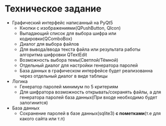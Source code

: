 # Техническое задание
+ Графический интерфейс написанный на PyQt5
  + Кнопки с изображениями(QPushButton, QIcon)
  + Выпадающий список для выбора шифра или кодировки(QComboBox)
  + Диалог для выбора файлов
  + Для вывода/ввода текста файла или результата работы алгоритма шифровки QTextEdit
  + Возможность выбора темы(Светлой/Тёмной)
  + Отдельный диалог для настройки генератора паролей
  + База данных в графическом интерфейсе будет реализованна через отдельный диалог в виде таблицы
+ Логика
  + Генератор паролей минимум по 5 критериям
  + Для шифратора возможность открывать/сохранять файлы, а для генератора паролей база данных(При входе необходимо будет залогинится)
+ База данных
  + Сохранение паролей в базе данных(sqlite3) **с пометками**(т.е для какого сайта или т.п)
